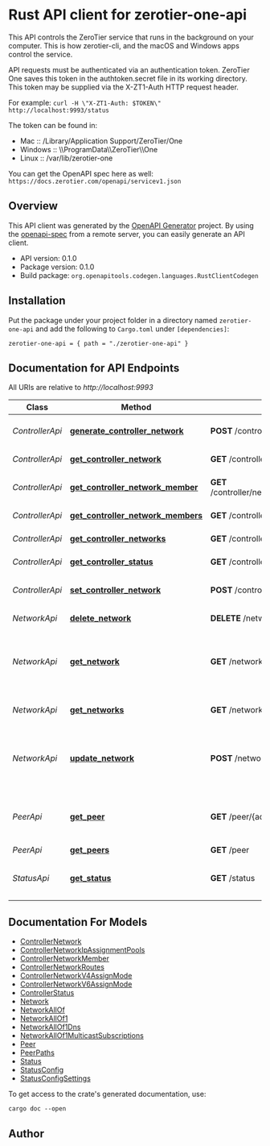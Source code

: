 # Rust API client for zerotier-one-api

<p> This API controls the ZeroTier service that runs in the background on your computer. This is how zerotier-cli, and the macOS and Windows apps control the service. </p> <p> API requests must be authenticated via an authentication token. ZeroTier One saves this token in the authtoken.secret file in its working directory. This token may be supplied via the X-ZT1-Auth HTTP request header. </p> <p> For example: <code>curl -H \"X-ZT1-Auth: $TOKEN\" http://localhost:9993/status</code> </p> <p> The token can be found in: <ul> <li>Mac :: /Library/Application Support/ZeroTier/One</li> <li>Windows :: \\ProgramData\\ZeroTier\\One</li> <li>Linux :: /var/lib/zerotier-one</li> </ul> </p> <p> You can get the OpenAPI spec here as well: <code>https://docs.zerotier.com/openapi/servicev1.json</code></p>


## Overview

This API client was generated by the [OpenAPI Generator](https://openapi-generator.tech) project.  By using the [openapi-spec](https://openapis.org) from a remote server, you can easily generate an API client.

- API version: 0.1.0
- Package version: 0.1.0
- Build package: `org.openapitools.codegen.languages.RustClientCodegen`

## Installation

Put the package under your project folder in a directory named `zerotier-one-api` and add the following to `Cargo.toml` under `[dependencies]`:

```
zerotier-one-api = { path = "./zerotier-one-api" }
```

## Documentation for API Endpoints

All URIs are relative to *http://localhost:9993*

Class | Method | HTTP request | Description
------------ | ------------- | ------------- | -------------
*ControllerApi* | [**generate_controller_network**](docs/ControllerApi.md#generate_controller_network) | **POST** /controller/network/{controllerID}______ | Generate Random Network ID.
*ControllerApi* | [**get_controller_network**](docs/ControllerApi.md#get_controller_network) | **GET** /controller/network/{networkID} | Get Network by ID.
*ControllerApi* | [**get_controller_network_member**](docs/ControllerApi.md#get_controller_network_member) | **GET** /controller/network/{networkID}/member{nodeID} | Get Network Member Details by ID.
*ControllerApi* | [**get_controller_network_members**](docs/ControllerApi.md#get_controller_network_members) | **GET** /controller/network/{networkID}/member | List Network Members.
*ControllerApi* | [**get_controller_networks**](docs/ControllerApi.md#get_controller_networks) | **GET** /controller/network | List Networks.
*ControllerApi* | [**get_controller_status**](docs/ControllerApi.md#get_controller_status) | **GET** /controller | Get Controller Status.
*ControllerApi* | [**set_controller_network**](docs/ControllerApi.md#set_controller_network) | **POST** /controller/network/{networkID} | Create or Update a Network.
*NetworkApi* | [**delete_network**](docs/NetworkApi.md#delete_network) | **DELETE** /network/{networkID} | Leave a network.
*NetworkApi* | [**get_network**](docs/NetworkApi.md#get_network) | **GET** /network/{networkID} | Get a joined Network membership configuration by Network ID.
*NetworkApi* | [**get_networks**](docs/NetworkApi.md#get_networks) | **GET** /network | Get all network memberships.
*NetworkApi* | [**update_network**](docs/NetworkApi.md#update_network) | **POST** /network/{networkID} | Join a network or update it's configuration by Network ID.
*PeerApi* | [**get_peer**](docs/PeerApi.md#get_peer) | **GET** /peer/{address} | Get information about a specific peer by Node ID.
*PeerApi* | [**get_peers**](docs/PeerApi.md#get_peers) | **GET** /peer | Get all peers.
*StatusApi* | [**get_status**](docs/StatusApi.md#get_status) | **GET** /status | Node status and addressing info.


## Documentation For Models

 - [ControllerNetwork](docs/ControllerNetwork.md)
 - [ControllerNetworkIpAssignmentPools](docs/ControllerNetworkIpAssignmentPools.md)
 - [ControllerNetworkMember](docs/ControllerNetworkMember.md)
 - [ControllerNetworkRoutes](docs/ControllerNetworkRoutes.md)
 - [ControllerNetworkV4AssignMode](docs/ControllerNetworkV4AssignMode.md)
 - [ControllerNetworkV6AssignMode](docs/ControllerNetworkV6AssignMode.md)
 - [ControllerStatus](docs/ControllerStatus.md)
 - [Network](docs/Network.md)
 - [NetworkAllOf](docs/NetworkAllOf.md)
 - [NetworkAllOf1](docs/NetworkAllOf1.md)
 - [NetworkAllOf1Dns](docs/NetworkAllOf1Dns.md)
 - [NetworkAllOf1MulticastSubscriptions](docs/NetworkAllOf1MulticastSubscriptions.md)
 - [Peer](docs/Peer.md)
 - [PeerPaths](docs/PeerPaths.md)
 - [Status](docs/Status.md)
 - [StatusConfig](docs/StatusConfig.md)
 - [StatusConfigSettings](docs/StatusConfigSettings.md)


To get access to the crate's generated documentation, use:

```
cargo doc --open
```

## Author



